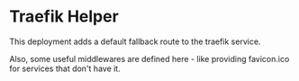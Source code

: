 # Traefik Helper

This deployment adds a default fallback route to the traefik service.

Also, some useful middlewares are defined here - like providing favicon.ico for services that don't have it.

